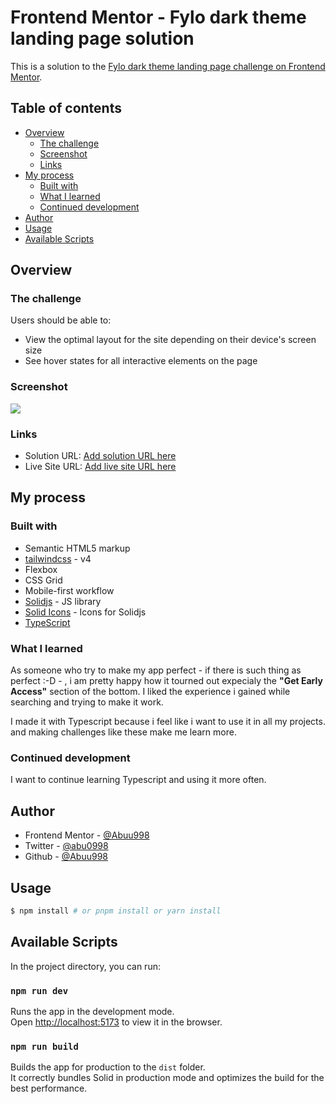# Frontend Mentor - Fylo dark theme landing page solution

This is a solution to the [Fylo dark theme landing page challenge on Frontend Mentor](https://www.frontendmentor.io/challenges/fylo-dark-theme-landing-page-5ca5f2d21e82137ec91a50fd).

## Table of contents

-   [Overview](#overview)
    -   [The challenge](#the-challenge)
    -   [Screenshot](#screenshot)
    -   [Links](#links)
-   [My process](#my-process)
    -   [Built with](#built-with)
    -   [What I learned](#what-i-learned)
    -   [Continued development](#continued-development)
-   [Author](#author)
-   [Usage](#usage)
-   [Available Scripts](#available-scripts)

## Overview

### The challenge

Users should be able to:

-   View the optimal layout for the site depending on their device's screen size
-   See hover states for all interactive elements on the page

### Screenshot

![](./screenshot.jpg)

### Links

-   Solution URL: [Add solution URL here](https://your-solution-url.com)
-   Live Site URL: [Add live site URL here](https://your-live-site-url.com)

## My process

### Built with

-   Semantic HTML5 markup
-   [tailwindcss](https://tailwindcss.com) - v4
-   Flexbox
-   CSS Grid
-   Mobile-first workflow
-   [Solidjs](https://www.solidjs.com/) - JS library
-   [Solid Icons](https://solid-icons.vercel.app/) - Icons for Solidjs
-   [TypeScript](https://www.typescriptlang.org/)

### What I learned

As someone who try to make my app perfect - if there is such thing as perfect :-D - , i am pretty happy how it tourned out expecialy the **"Get Early Access"** section of the bottom. I liked the experience i gained while searching and trying to make it work.

I made it with Typescript because i feel like i want to use it in all my projects. and making challenges like these make me learn more.

### Continued development

I want to continue learning Typescript and using it more often.

## Author

-   Frontend Mentor - [@Abuu998](https://www.frontendmentor.io/profile/Abuu998)
-   Twitter - [@abu0998](https://www.twitter.com/abu0998)
-   Github - [@Abuu998](https://www.giyhub.com/Abuu998)

## Usage

```bash
$ npm install # or pnpm install or yarn install
```

## Available Scripts

In the project directory, you can run:

### `npm run dev`

Runs the app in the development mode.<br>
Open [http://localhost:5173](http://localhost:5173) to view it in the browser.

### `npm run build`

Builds the app for production to the `dist` folder.<br>
It correctly bundles Solid in production mode and optimizes the build for the best performance.
